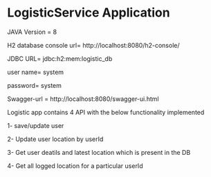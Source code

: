 # LogisticService Application

JAVA Version = 8

H2 database console url= http://localhost:8080/h2-console/

JDBC URL= jdbc:h2:mem:logistic_db

user name= system

password= system

Swagger-url = http://localhost:8080/swagger-ui.html

Logistic app contains 4 API with the below functionality implemented

1- save/update user

2- Update user location by userId

3- Get user deatils and latest location which is present in the DB

4- Get all logged location for a particular userId




